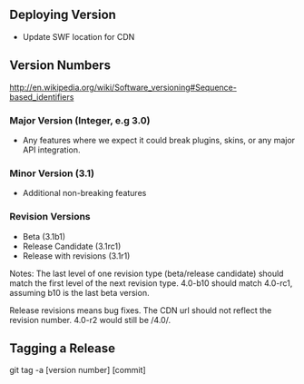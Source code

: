 Deploying Version
-----------------
- Update SWF location for CDN

Version Numbers
---------------
http://en.wikipedia.org/wiki/Software_versioning#Sequence-based_identifiers

### Major Version (Integer, e.g 3.0)
- Any features where we expect it could break plugins, skins, or any major API integration.

### Minor Version (3.1)
- Additional non-breaking features

### Revision Versions

- Beta (3.1b1)
- Release Candidate (3.1rc1)
- Release with revisions (3.1r1)

Notes:
The last level of one revision type (beta/release candidate) should match the first level of the next revision type. 4.0-b10 should match 4.0-rc1, assuming b10 is the last beta version.

Release revisions means bug fixes. The CDN url should not reflect the revision number. 4.0-r2 would still be /4.0/.

Tagging a Release
-----------------
git tag -a [version number] [commit]
